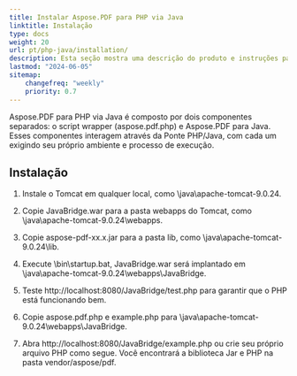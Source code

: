 ```yaml
---
title: Instalar Aspose.PDF para PHP via Java
linktitle: Instalação
type: docs
weight: 20
url: pt/php-java/installation/
description: Esta seção mostra uma descrição do produto e instruções para instalar o Aspose.PDF para PHP via Java por conta própria, bem como usando o NuGet.
lastmod: "2024-06-05"
sitemap:
    changefreq: "weekly"
    priority: 0.7
---
```


Aspose.PDF para PHP via Java é composto por dois componentes separados: o script wrapper (aspose.pdf.php) e Aspose.PDF para Java. Esses componentes interagem através da Ponte PHP/Java, com cada um exigindo seu próprio ambiente e processo de execução.

## Instalação

1. Instale o Tomcat em qualquer local, como \java\apache-tomcat-9.0.24.
1. Copie JavaBridge.war para a pasta webapps do Tomcat, como \java\apache-tomcat-9.0.24\webapps.
1. Copie aspose-pdf-xx.x.jar para a pasta lib, como \java\apache-tomcat-9.0.24\lib.
1. Execute \bin\startup.bat, JavaBridge.war será implantado em \java\apache-tomcat-9.0.24\webapps\JavaBridge.

1. Teste http://localhost:8080/JavaBridge/test.php para garantir que o PHP está funcionando bem.
1. Copie aspose.pdf.php e example.php para \java\apache-tomcat-9.0.24\webapps\JavaBridge.
1. Abra http://localhost:8080/JavaBridge/example.php ou crie seu próprio arquivo PHP como segue.
Você encontrará a biblioteca Jar e PHP na pasta vendor/aspose/pdf.